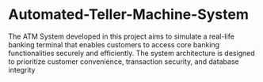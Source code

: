 # Automated-Teller-Machine-System
The ATM System developed in this project aims to simulate a real-life banking terminal that enables customers to access core banking functionalities securely and efficiently. The system architecture is designed to prioritize customer convenience, transaction security, and database integrity
